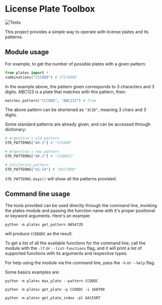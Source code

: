 # License Plate Toolbox

![Tests](https://github.com/BatiDyDx/LicensePlatesToolbox/actions/workflows/tests.yml/badge.svg)

This project provides a simple way to operate with license plates
and its patterns.

## Module usage

For example, to get the number of possible plates with a given pattern:
```python
from plates import *
combinations("CCCDDD") # 17576000
```

In the example above, the pattern given corresponds to 3 characters and 3
digits. ABC123 is a plate that matches with this pattern, then:
```python
matches_pattern("CCCDDD", "ABC123") # True
```

The above pattern can be shortened as `"3C3D"`, meaning 3 chars and 3 digits.

Some standard patterns are already given, and can be accessed through 
dictionary:

```python
# Argentina's old pattern
STD_PATTERNS["AR-1"] # "CCCDDD"

# Argentina's new pattern
STD_PATTERNS["AR-2"] # "CCDDDCC"

# California pattern
STD_PATTERNS["US-CA"] # "DCCCDDD"
```

`STD_PATTERNS.keys()` will show all the patterns provided.

## Command line usage

The tools provided can be used directly through the command line, invoking the
plates module and passing the function name with it's proper positional or
keyword arguments. Here's an example:

```
python -m plates get_pattern AB5472D
```

will produce `CCDDDDC` as the result.

To get a list of all the available functions for the command line, call the
module with the `-lf` or `--list-functions` flag, and it will print a list
of supported functions with its arguments and respective types.

For help using the module via the command line, pass the `-h` or `--help` flag.

Some basics examples are:
```
python -m plates max_plate --pattern CCDDDC
```
```
python -m plates get_plate -p CCDDDC -i 168700
```
```
python -m plates get_plate_index -pl GA155RT
```
